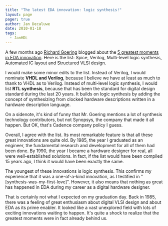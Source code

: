 ```yaml
---
title: "The latest EDA innovation: logic synthesis!"
layout: page 
pager: true
author: Jan Decaluwe
date: 2010-01-18
tags: 
  - JanHDL
---
```

A few months ago <a href="http://www.cadence.com/community/members/rgoering.aspx">Richard Goering</a> blogged about the <a href="http://www.cadence.com/Community/blogs/ii/archive/2009/11/03/greatest-moments-in-eda-innovation.aspx">5 greatest moments in EDA innovation</a>. Here is the list: Spice, Verilog, Multi-level logic synthesis, Automated IC layout and Structured VLSI design.

I would make some minor edits to the list. Instead of Verilog, I would nominate <strong>VHDL and Verilog</strong>, because I believe we have at least as much to thank to VHDL as to Verilog. Instead of multi-level logic synthesis, I would list <strong>RTL synthesis</strong>, because that has been the standard for digital design standard during the last 20 years. It builds on logic synthesis by adding the concept of synthesizing from clocked hardware descriptions written in a hardware description language.

On a sidenote, it's kind of funny that Mr. Goering mentions a lot of synthesis technology contributors, but not Synopsys, the company that made it all happen. But OK, that's Cadence company policy I guess.

Overall, I agree with the list. Its most remarkable feature is that all these great innovations are quite old. By 1985, the year I graduated as an engineer, the fundamental research and development for all of them had been done. By 1990, the year I became a hardware designer for real, all were well-established solutions. In fact, if the list would have been compiled 15 years ago, I think it would have been exactly the same.

The youngest of these innovations is logic synthesis. This confirms my experience that it was a one-of-a-kind innovation, as I testified in "[synthesis-was-my-first-love]". However, it also means that nothing as great has happened in EDA during my career as a digital hardware designer.

That is certainly not what I expected on my graduation day. Back in 1985, there was a feeling of great enthusiasm about digital VLSI design and about EDA as its prime enabler. It looked like a vast unexplored field with lots of exciting innovations waiting to happen. It's quite a shock to realize that the greatest moments were in fact already behind us.

